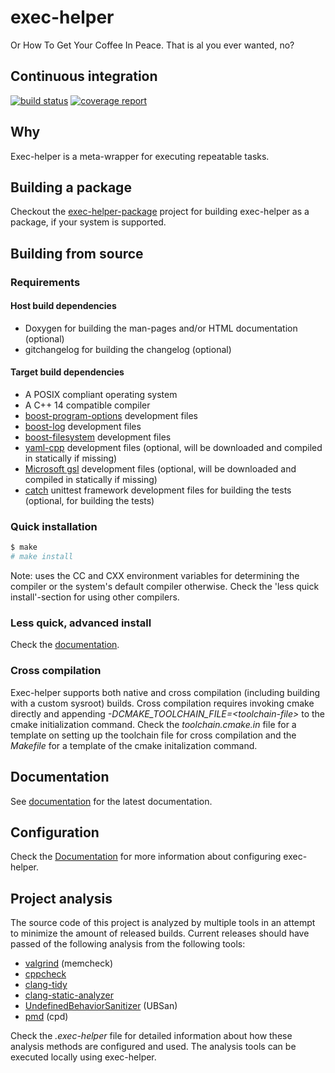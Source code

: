 # exec-helper
Or How To Get Your Coffee In Peace. That is al you ever wanted, no?

## Continuous integration
[![build status](https://gitlab.com/bverhagen/exec-helper/badges/master/build.svg)](https://gitlab.com/bverhagen/exec-helper/commits/master)
[![coverage report](https://gitlab.com/bverhagen/exec-helper/badges/master/coverage.svg)](https://gitlab.com/bverhagen/exec-helper/commits/master)

## Why
Exec-helper is a meta-wrapper for executing repeatable tasks.

## Building a package
Checkout the [exec-helper-package](https://github.com/bverhagen/exec-helper-package) project for building exec-helper as a package, if your system is supported.

## Building from source
### Requirements
#### Host build dependencies
- Doxygen for building the man-pages and/or HTML documentation (optional)
- gitchangelog for building the changelog (optional)

#### Target build dependencies
- A POSIX compliant operating system
- A C++ 14 compatible compiler
- [boost-program-options](https://github.com/boostorg/program_options) development files
- [boost-log](https://github.com/boostorg/log) development files
- [boost-filesystem](https://github.com/boostorg/filesystem) development files
- [yaml-cpp](https://github.com/jbeder/yaml-cpp) development files (optional, will be downloaded and compiled in statically if missing)
- [Microsoft gsl](https://github.com/Microsoft/GSL) development files (optional, will be downloaded and compiled in statically if missing)
- [catch](https://github.com/philsquared/Catch) unittest framework development files for building the tests (optional, for building the tests)

### Quick installation
```sh
$ make
# make install
```

Note: uses the CC and CXX environment variables for determining the compiler or the system's default compiler otherwise. Check the 'less quick install'-section for using other compilers.

### Less quick, advanced install
Check the [documentation](http://bverhagen.gitlab.io/exec-helper/docs/html/index.html).

### Cross compilation
Exec-helper supports both native and cross compilation (including building with a custom sysroot) builds. Cross compilation requires invoking cmake directly and appending *-DCMAKE_TOOLCHAIN_FILE=\<toolchain-file\>* to the cmake initialization command. Check the _toolchain.cmake.in_ file for a template on setting up the toolchain file for cross compilation and the _Makefile_ for a template of the cmake initalization command.

## Documentation
See [documentation](http://bverhagen.gitlab.io/exec-helper/docs/html/index.html) for the latest documentation.

## Configuration
Check the [Documentation](http://bverhagen.gitlab.io/exec-helper/docs/html/index.html) for more information about configuring exec-helper.

## Project analysis
The source code of this project is analyzed by multiple tools in an attempt to minimize the amount of released builds. Current releases should have passed of the following analysis from the following tools:
- [valgrind](http://valgrind.org) (memcheck)
- [cppcheck](http://cppcheck.sourceforge.net)
- [clang-tidy](http://clang.llvm.org/extra/clang-tidy)
- [clang-static-analyzer](https://clang-analyzer.llvm.org)
- [UndefinedBehaviorSanitizer](https://clang.llvm.org/docs/UndefinedBehaviorSanitizer.html) (UBSan)
- [pmd](https://pmd.github.io) (cpd)

Check the _.exec-helper_ file for detailed information about how these analysis methods are configured and used. The analysis tools can be executed locally using exec-helper.
